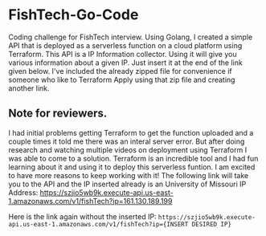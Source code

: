 # FishTech-Go-Code
Coding challenge for FishTech interview. Using Golang, I created a simple API that is deployed as a serverless function on a cloud platform using Terraform.
This API is a IP Information collector. Using it will give you various information about a given IP. Just insert it at the end of the link given below.
I've included the already zipped file for convenience if someone who like to Terraform Apply using that zip file and creating another link.

## Note for reviewers.
I had initial problems getting Terraform to get the function uploaded and a couple times it told me there was an interal server error. But after doing research
and watching multiple videos on deployment using Terraform I was able to come to a solution. Terraform is an incredible tool and I had fun learning about it
and using it to deploy this serverless funtion. I am excited to have more reasons to keep working with it! The following link will take you to the API
and the IP inserted already is an University of Missouri IP Address: https://szjio5wb9k.execute-api.us-east-1.amazonaws.com/v1/fishTech?ip=161.130.189.199

Here is the link again without the inserted IP: `https://szjio5wb9k.execute-api.us-east-1.amazonaws.com/v1/fishTech?ip={INSERT DESIRED IP}`
